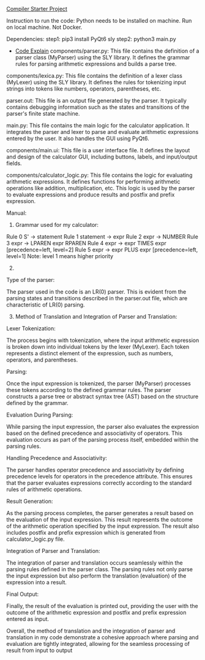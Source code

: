  [Compiler Starter Project](#compiler-starter-project)

Instruction to run the code:
Python needs to be installed on machine.
Run on local machine. Not Docker.

Dependencies:
step1: 
pip3 install PyQt6 sly
step2:
python3 main.py

 
- [Code Explain](#code-explain)
components/parser.py: This file contains the definition of a parser class (MyParser) using the SLY library. It defines the grammar rules for parsing arithmetic expressions and builds a parse tree.

components/lexica.py: This file contains the definition of a lexer class (MyLexer) using the SLY library. It defines the rules for tokenizing input strings into tokens like numbers, operators, parentheses, etc.

parser.out: This file is an output file generated by the parser. It typically contains debugging information such as the states and transitions of the parser's finite state machine.

main.py: This file contains the main logic for the calculator application. It integrates the parser and lexer to parse and evaluate arithmetic expressions entered by the user. It also handles the GUI using PyQt6.

components/main.ui: This file is a user interface file. It defines the layout and design of the calculator GUI, including buttons, labels, and input/output fields.

components/calculator_logic.py: This file contains the logic for evaluating arithmetic expressions. It defines functions for performing arithmetic operations like addition, multiplication, etc. This logic is used by the parser to evaluate expressions and produce results and postfix and prefix expression.

Manual:
1. Grammar used for my calculator:

Rule 0     S' -> statement
Rule 1     statement -> expr
Rule 2     expr -> NUMBER
Rule 3     expr -> LPAREN expr RPAREN
Rule 4     expr -> expr TIMES expr  [precedence=left, level=2]
Rule 5     expr -> expr PLUS expr  [precedence=left, level=1] Note: level 1 means higher priority

2. 
Type of the parser:

The parser used in the code is an LR(0) parser. This is evident from the parsing states and transitions described in the parser.out file, which are characteristic of LR(0) parsing.

3. Method of Translation and Integration of Parser and Translation:

Lexer Tokenization:

The process begins with tokenization, where the input arithmetic expression is broken down into individual tokens by the lexer (MyLexer). Each token represents a distinct element of the expression, such as numbers, operators, and parentheses.

Parsing:

Once the input expression is tokenized, the parser (MyParser) processes these tokens according to the defined grammar rules. The parser constructs a parse tree or abstract syntax tree (AST) based on the structure defined by the grammar.

Evaluation During Parsing:

While parsing the input expression, the parser also evaluates the expression based on the defined precedence and associativity of operators. This evaluation occurs as part of the parsing process itself, embedded within the parsing rules.

Handling Precedence and Associativity:

The parser handles operator precedence and associativity by defining precedence levels for operators in the precedence attribute. This ensures that the parser evaluates expressions correctly according to the standard rules of arithmetic operations.

Result Generation:

As the parsing process completes, the parser generates a result based on the evaluation of the input expression. This result represents the outcome of the arithmetic operation specified by the input expression. The result also includes postfix and prefix expression which is generated from calculator_logic.py file.

Integration of Parser and Translation:

The integration of parser and translation occurs seamlessly within the parsing rules defined in the parser class. The parsing rules not only parse the input expression but also perform the translation (evaluation) of the expression into a result.

Final Output:

Finally, the result of the evaluation is printed out, providing the user with the outcome of the arithmetic expression and postfix and prefix expression entered as input.

Overall, the method of translation and the integration of parser and translation in my code demonstrate a cohesive approach where parsing and evaluation are tightly integrated, allowing for the seamless processing of result from input to output








